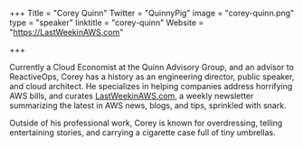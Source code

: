 +++
Title = "Corey Quinn"
Twitter = "QuinnyPig"
image = "corey-quinn.png"
type = "speaker"
linktitle = "corey-quinn"
Website = "https://LastWeekinAWS.com"

+++

Currently a Cloud Economist at the Quinn Advisory Group, and an advisor
to ReactiveOps, Corey has a history as an engineering director, public
speaker, and cloud architect. He specializes in helping companies
address horrifying AWS bills, and curates
[LastWeekinAWS.com](https://lastweekinaws.com/), a weekly newsletter
summarizing the latest in AWS news, blogs, and tips, sprinkled with
snark.

Outside of his professional work, Corey is known for overdressing,
telling entertaining stories, and carrying a cigarette case full of tiny
umbrellas.
